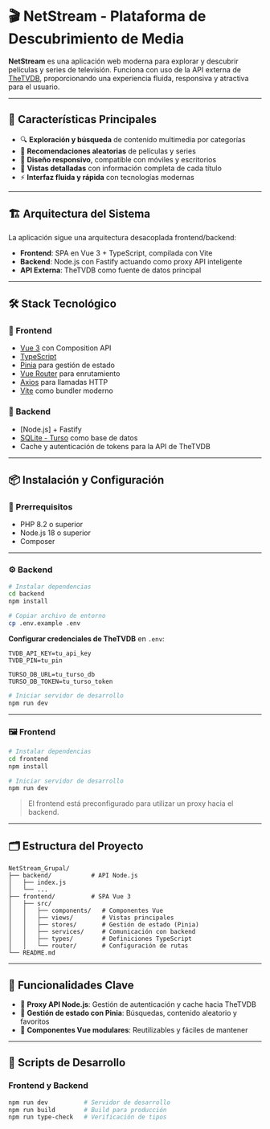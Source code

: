 
# 🎬 NetStream - Plataforma de Descubrimiento de Media

**NetStream** es una aplicación web moderna para explorar y descubrir películas y series de televisión. Funciona con uso de la API externa de [TheTVDB](https://github.com/thetvdb/v4-api), proporcionando una experiencia fluida, responsiva y atractiva para el usuario.

---

## 🚀 Características Principales

- 🔍 **Exploración y búsqueda** de contenido multimedia por categorías
- 🎲 **Recomendaciones aleatorias** de películas y series
- 📱 **Diseño responsivo**, compatible con móviles y escritorios
- 📄 **Vistas detalladas** con información completa de cada título
- ⚡ **Interfaz fluida y rápida** con tecnologías modernas

---

## 🏗️ Arquitectura del Sistema

La aplicación sigue una arquitectura desacoplada frontend/backend:

- **Frontend**: SPA en Vue 3 + TypeScript, compilada con Vite
- **Backend**: Node.js con Fastify actuando como proxy API inteligente
- **API Externa**: TheTVDB como fuente de datos principal

---

## 🛠️ Stack Tecnológico

### 🔧 Frontend
- [Vue 3](https://vuejs.org/) con Composition API
- [TypeScript](https://www.typescriptlang.org/)
- [Pinia](https://pinia.vuejs.org/) para gestión de estado
- [Vue Router](https://router.vuejs.org/) para enrutamiento
- [Axios](https://axios-http.com/) para llamadas HTTP
- [Vite](https://vitejs.dev/) como bundler moderno

### 🧰 Backend
- [Node.js] + Fastify
- [SQLite - Turso](https://turso.tech/) como base de datos
- Cache y autenticación de tokens para la API de TheTVDB

---

## 📦 Instalación y Configuración

### 🔁 Prerrequisitos
- PHP 8.2 o superior
- Node.js 18 o superior
- Composer

---

### ⚙️ Backend

```bash
# Instalar dependencias
cd backend
npm install

# Copiar archivo de entorno
cp .env.example .env

```

**Configurar credenciales de TheTVDB** en `.env`:

```env frontend
TVDB_API_KEY=tu_api_key
TVDB_PIN=tu_pin
```

```env backend
TURSO_DB_URL=tu_turso_db
TURSO_DB_TOKEN=tu_turso_token
```

```bash
# Iniciar servidor de desarrollo
npm run dev
```

---

### 🖼️ Frontend

```bash
# Instalar dependencias
cd frontend
npm install

# Iniciar servidor de desarrollo
npm run dev
```

> El frontend está preconfigurado para utilizar un proxy hacia el backend.

---

## 🗂️ Estructura del Proyecto

```
NetStream_Grupal/
├── backend/           # API Node.js
│   ├── index.js
│   └── ...
├── frontend/          # SPA Vue 3
│   ├── src/
│   │   ├── components/   # Componentes Vue
│   │   ├── views/        # Vistas principales
│   │   ├── stores/       # Gestión de estado (Pinia)
│   │   ├── services/     # Comunicación con backend
│   │   ├── types/        # Definiciones TypeScript
│   │   └── router/       # Configuración de rutas
└── README.md
```

---

## 🎯 Funcionalidades Clave

- 🔁 **Proxy API Node.js**: Gestión de autenticación y cache hacia TheTVDB
- 🧠 **Gestión de estado con Pinia**: Búsquedas, contenido aleatorio y favoritos
- 🧩 **Componentes Vue modulares**: Reutilizables y fáciles de mantener

---

## 🚀 Scripts de Desarrollo

### Frontend y Backend

```bash
npm run dev          # Servidor de desarrollo
npm run build        # Build para producción
npm run type-check   # Verificación de tipos
```
